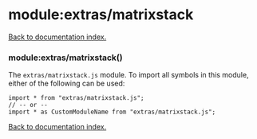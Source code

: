 # module:extras/matrixstack

[Back to documentation index.](index.md)

<a name='extras_matrixstack'></a>
### module:extras/matrixstack()

The <code>extras/matrixstack.js</code> module.
To import all symbols in this module, either of the following can be used:

    import * from "extras/matrixstack.js";
    // -- or --
    import * as CustomModuleName from "extras/matrixstack.js";

[Back to documentation index.](index.md)
